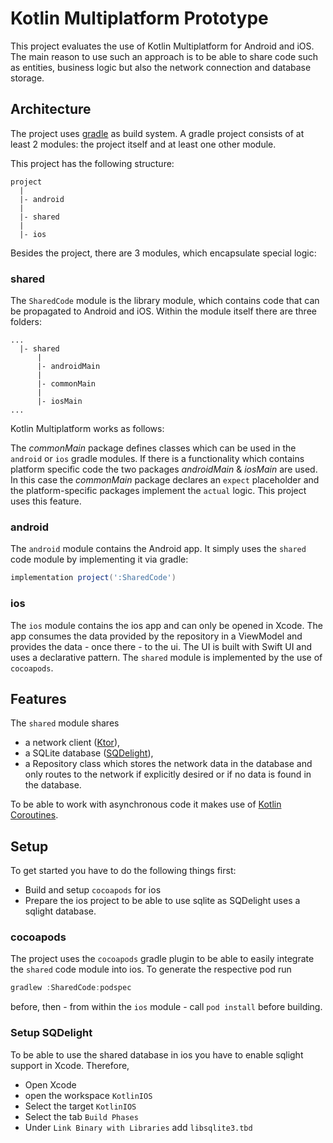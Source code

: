 # Kotlin Multiplatform Prototype

This project evaluates the use of Kotlin Multiplatform for Android and iOS. The main reason to use such an approach is to be able to share code such as entities, business logic but also the network connection and database storage.

## Architecture

The project uses [gradle][1] as build system. A gradle project consists of at least 2 modules: the project itself and at least one other module.

This project has the following structure:

```
project
  |
  |- android
  |
  |- shared
  |
  |- ios
``` 

Besides the project, there are 3 modules, which encapsulate special logic:

### shared
The `SharedCode` module is the library module, which contains code that can be propagated to Android and iOS. 
Within the module itself there are three folders:

```
...
  |- shared
      |
      |- androidMain
      |
      |- commonMain
      |
      |- iosMain
...
```

Kotlin Multiplatform works as follows: 

The *commonMain* package defines classes which can be used in the `android` or `ios` gradle modules. If there is a functionality which contains platform specific code the two packages *androidMain* & *iosMain* are used. In this case the *commonMain* package declares an `expect` placeholder and the platform-specific packages implement the `actual` logic.
This project uses this feature.  

### android
The `android` module contains the Android app. 
It simply uses the `shared` code module by implementing it via gradle:
```groovy
implementation project(':SharedCode')
```

### ios
The `ios` module contains the ios app and can only be opened in Xcode. The app consumes the data provided 
by the repository in a ViewModel and provides the data - once there - to the ui. The UI is built with Swift UI
and uses a declarative pattern. The `shared` module is implemented by the use of `cocoapods`.

## Features

The `shared` module shares 
- a network client ([Ktor][2]), 
- a SQLite database ([SQDelight][3]), 
- a Repository class which stores the network data in the database and only routes to the network if explicitly desired or if no data is found in the database.

To be able to work with asynchronous code it makes use of [Kotlin Coroutines][4].

## Setup

To get started you have to do the following things first:
- Build and setup `cocoapods` for ios
- Prepare the ios project to be able to use sqlite as SQDelight uses a sqlight database.

### cocoapods

The project uses the `cocoapods` gradle plugin to be able to easily integrate the `shared` code module into ios.
To generate the respective pod run 
```groovy
gradlew :SharedCode:podspec
```
before, then - from within the `ios` module - call `pod install` before building.

### Setup SQDelight

To be able to use the shared database in ios you have to enable sqlight support in Xcode.
Therefore,
 - Open Xcode
 - open the workspace `KotlinIOS`
 - Select the target `KotlinIOS`
 - Select the tab `Build Phases`
 - Under `Link Binary with Libraries` add `libsqlite3.tbd`

[1]: https://gradle.org/
[2]: https://ktor.io/
[3]: https://github.com/cashapp/sqldelight
[4]: https://kotlinlang.org/docs/reference/coroutines-overview.html